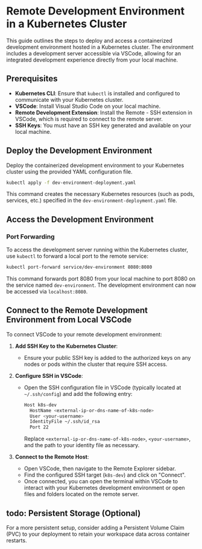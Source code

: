 # Remote Development Environment in a Kubernetes Cluster

This guide outlines the steps to deploy and access a containerized development environment hosted in a Kubernetes cluster. The environment includes a development server accessible via VSCode, allowing for an integrated development experience directly from your local machine.

## Prerequisites

- **Kubernetes CLI**: Ensure that `kubectl` is installed and configured to communicate with your Kubernetes cluster.
- **VSCode**: Install Visual Studio Code on your local machine.
- **Remote Development Extension**: Install the Remote - SSH extension in VSCode, which is required to connect to the remote server.
- **SSH Keys**: You must have an SSH key generated and available on your local machine.

## Deploy the Development Environment

Deploy the containerized development environment to your Kubernetes cluster using the provided YAML configuration file.

```bash
kubectl apply -f dev-environment-deployment.yaml
```

This command creates the necessary Kubernetes resources (such as pods, services, etc.) specified in the `dev-environment-deployment.yaml` file.

## Access the Development Environment

### Port Forwarding

To access the development server running within the Kubernetes cluster, use `kubectl` to forward a local port to the remote service:

```bash
kubectl port-forward service/dev-environment 8080:8080
```

This command forwards port 8080 from your local machine to port 8080 on the service named `dev-environment`. The development environment can now be accessed via `localhost:8080`.

## Connect to the Remote Development Environment from Local VSCode

To connect VSCode to your remote development environment:

1. **Add SSH Key to the Kubernetes Cluster**:
   - Ensure your public SSH key is added to the authorized keys on any nodes or pods within the cluster that require SSH access.

2. **Configure SSH in VSCode**:
   - Open the SSH configuration file in VSCode (typically located at `~/.ssh/config`) and add the following entry:

     ```bash
     Host k8s-dev
       HostName <external-ip-or-dns-name-of-k8s-node>
       User <your-username>
       IdentityFile ~/.ssh/id_rsa
       Port 22
     ```

     Replace `<external-ip-or-dns-name-of-k8s-node>`, `<your-username>`, and the path to your identity file as necessary.

3. **Connect to the Remote Host**:
   - Open VSCode, then navigate to the Remote Explorer sidebar.
   - Find the configured SSH target (`k8s-dev`) and click on "Connect".
   - Once connected, you can open the terminal within VSCode to interact with your Kubernetes development environment or open files and folders located on the remote server.

## todo: Persistent Storage (Optional)

For a more persistent setup, consider adding a Persistent Volume Claim (PVC) to your deployment to retain your workspace data across container restarts.
